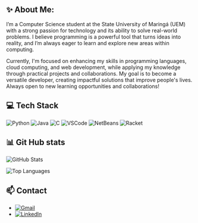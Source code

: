 ## ✨ About Me:

I’m a Computer Science student at the State University of Maringá (UEM) with a strong passion for technology and its ability to solve real-world problems. I believe programming is a powerful tool that turns ideas into reality, and I’m always eager to learn and explore new areas within computing.

Currently, I'm focused on enhancing my skills in programming languages, cloud computing, and web development, while applying my knowledge through practical projects and collaborations. My goal is to become a versatile developer, creating impactful solutions that improve people's lives. Always open to new learning opportunities and collaborations!

## 💻 Tech Stack

![Python](https://skillicons.dev/icons?i=python)
![Java](https://skillicons.dev/icons?i=java)
![C](https://skillicons.dev/icons?i=c)
![VSCode](https://skillicons.dev/icons?i=vscode)
![NetBeans](https://upload.wikimedia.org/wikipedia/commons/4/4f/Apache_NetBeans_Logo_2020.svg)
![Racket](https://img.shields.io/badge/-Racket-9F1D20?style=for-the-badge&logo=racket&logoColor=white)

## 📊 Git Hub stats

![GitHub Stats](https://github-readme-stats.vercel.app/api?username=MatheusFoltran&show_icons=true&theme=radical)

![Top Languages](https://github-readme-stats.vercel.app/api/top-langs/?username=MatheusFoltran&layout=compact&theme=radical)

## 📫 Contact

- [![Gmail](https://img.shields.io/badge/-Gmail-D14836?style=for-the-badge&logo=gmail&logoColor=white)](mailto:matheusfoltranconsoni@gmail.com)
- [![LinkedIn](https://img.shields.io/badge/-LinkedIn-0A66C2?style=for-the-badge&logo=linkedin&logoColor=white)](https://www.linkedin.com/in/matheus-foltran-consonni/)


<!--
**MatheusFoltran/MatheusFoltran** is a ✨ _special_ ✨ repository because its `README.md` (this file) appears on your GitHub profile.

Here are some ideas to get you started:

- 🔭 I’m currently working on ...
- 🌱 I’m currently learning ...
- 👯 I’m looking to collaborate on ...
- 🤔 I’m looking for help with ...
- 💬 Ask me about ...
- 📫 How to reach me: ...
- 😄 Pronouns: ...
- ⚡ Fun fact: ...
-->
